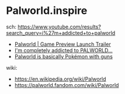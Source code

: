 # Palworld.inspire
sch: https://www.youtube.com/results?search_query=i%27m+addicted+to+palworld

- [Palworld | Game Preview Launch Trailer](https://youtu.be/uV0zfAwazcs)
- [I'm completely addicted to PALWORLD...](https://youtu.be/VcJQVUwBRuA)
- [Palworld is basically Pokémon with guns](https://youtu.be/Fxiakdsz5fI)

wiki:
- https://en.wikipedia.org/wiki/Palworld
- https://palworld.fandom.com/wiki/Palworld
